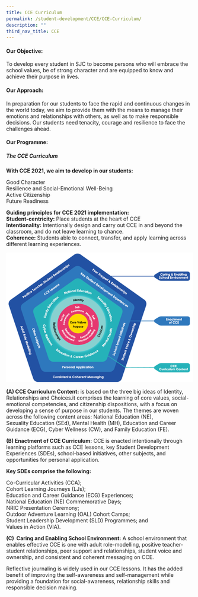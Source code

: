 ```yaml
---
title: CCE Curriculum
permalink: /student-development/CCE/CCE-Curriculum/
description: ""
third_nav_title: CCE
---
```

#### **Our Objective:**


To develop every student in SJC to become persons who will embrace the school values, be of strong character and are equipped to know and achieve their purpose in lives.  

#### **Our Approach:**


In preparation for our students to face the rapid and continuous changes in the world today, we aim to provide them with the means to manage their emotions and relationships with others, as well as to make responsible decisions. Our students need tenacity, courage and resilience to face the challenges ahead.   

#### **Our Programme:**




##### **The CCE Curriculum**

  

**With CCE 2021, we aim to develop in our students:**

Good Character   
Resilience and Social-Emotional Well-Being   
Active Citizenship   
Future Readiness

**Guiding principles for CCE 2021 implementation:**   
**Student-centricity:** Place students at the heart of CCE         
**Intentionality:** Intentionally design and carry out CCE in and beyond the classroom, and do not leave learning to chance.    
**Coherence:** Students able to connect, transfer, and apply learning across different learning experiences. 

![](/images/Student%20Development/CCE/CCE%20Curriculum/C1.png)

**(A) CCE Curriculum Content:** is based on the three big ideas of Identity, Relationships and Choices.it comprises the learning of core values, social-emotional competencies, and citizenship dispositions, with a focus on developing a sense of purpose in our students. The themes are woven across the following content areas: National Education (NE), Sexuality Education (SEd), Mental Health (MH), Education and Career Guidance (ECG), Cyber Wellness (CW), and Family Education (FE).  

**(B) Enactment of CCE Curriculum:** CCE is enacted intentionally through learning platforms such as CCE lessons, key Student Development Experiences (SDEs), school-based initiatives, other subjects, and opportunities for personal application.

**Key SDEs comprise the following:**

Co-Curricular Activities (CCA);  
Cohort Learning Journeys (LJs);  
Education and Career Guidance (ECG) Experiences;  
National Education (NE) Commemorative Days;  
NRIC Presentation Ceremony;  
Outdoor Adventure Learning (OAL) Cohort Camps;  
Student Leadership Development (SLD) Programmes; and  
Values in Action (VIA).

**(C)  Caring and Enabling School Environment:** A school environment that enables effective CCE is one with adult role-modelling, positive teacher-student relationships, peer support and relationships, student voice and ownership, and consistent and coherent messaging on CCE.

Reflective journaling is widely used in our CCE lessons. It has the added benefit of improving the self-awareness and self-management while providing a foundation for social-awareness, relationship skills and responsible decision making.